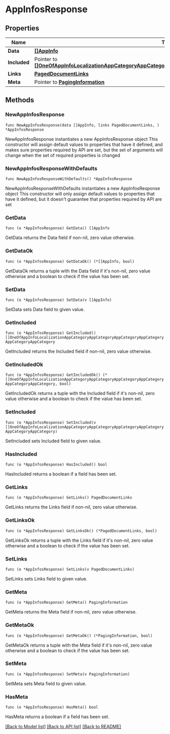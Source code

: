 # AppInfosResponse

## Properties

Name | Type | Description | Notes
------------ | ------------- | ------------- | -------------
**Data** | [**[]AppInfo**](AppInfo.md) |  | 
**Included** | Pointer to [**[]OneOfAppInfoLocalizationAppCategoryAppCategoryAppCategoryAppCategoryAppCategoryAppCategory**](OneOfAppInfoLocalizationAppCategoryAppCategoryAppCategoryAppCategoryAppCategoryAppCategory.md) |  | [optional] 
**Links** | [**PagedDocumentLinks**](PagedDocumentLinks.md) |  | 
**Meta** | Pointer to [**PagingInformation**](PagingInformation.md) |  | [optional] 

## Methods

### NewAppInfosResponse

`func NewAppInfosResponse(data []AppInfo, links PagedDocumentLinks, ) *AppInfosResponse`

NewAppInfosResponse instantiates a new AppInfosResponse object
This constructor will assign default values to properties that have it defined,
and makes sure properties required by API are set, but the set of arguments
will change when the set of required properties is changed

### NewAppInfosResponseWithDefaults

`func NewAppInfosResponseWithDefaults() *AppInfosResponse`

NewAppInfosResponseWithDefaults instantiates a new AppInfosResponse object
This constructor will only assign default values to properties that have it defined,
but it doesn't guarantee that properties required by API are set

### GetData

`func (o *AppInfosResponse) GetData() []AppInfo`

GetData returns the Data field if non-nil, zero value otherwise.

### GetDataOk

`func (o *AppInfosResponse) GetDataOk() (*[]AppInfo, bool)`

GetDataOk returns a tuple with the Data field if it's non-nil, zero value otherwise
and a boolean to check if the value has been set.

### SetData

`func (o *AppInfosResponse) SetData(v []AppInfo)`

SetData sets Data field to given value.


### GetIncluded

`func (o *AppInfosResponse) GetIncluded() []OneOfAppInfoLocalizationAppCategoryAppCategoryAppCategoryAppCategoryAppCategoryAppCategory`

GetIncluded returns the Included field if non-nil, zero value otherwise.

### GetIncludedOk

`func (o *AppInfosResponse) GetIncludedOk() (*[]OneOfAppInfoLocalizationAppCategoryAppCategoryAppCategoryAppCategoryAppCategoryAppCategory, bool)`

GetIncludedOk returns a tuple with the Included field if it's non-nil, zero value otherwise
and a boolean to check if the value has been set.

### SetIncluded

`func (o *AppInfosResponse) SetIncluded(v []OneOfAppInfoLocalizationAppCategoryAppCategoryAppCategoryAppCategoryAppCategoryAppCategory)`

SetIncluded sets Included field to given value.

### HasIncluded

`func (o *AppInfosResponse) HasIncluded() bool`

HasIncluded returns a boolean if a field has been set.

### GetLinks

`func (o *AppInfosResponse) GetLinks() PagedDocumentLinks`

GetLinks returns the Links field if non-nil, zero value otherwise.

### GetLinksOk

`func (o *AppInfosResponse) GetLinksOk() (*PagedDocumentLinks, bool)`

GetLinksOk returns a tuple with the Links field if it's non-nil, zero value otherwise
and a boolean to check if the value has been set.

### SetLinks

`func (o *AppInfosResponse) SetLinks(v PagedDocumentLinks)`

SetLinks sets Links field to given value.


### GetMeta

`func (o *AppInfosResponse) GetMeta() PagingInformation`

GetMeta returns the Meta field if non-nil, zero value otherwise.

### GetMetaOk

`func (o *AppInfosResponse) GetMetaOk() (*PagingInformation, bool)`

GetMetaOk returns a tuple with the Meta field if it's non-nil, zero value otherwise
and a boolean to check if the value has been set.

### SetMeta

`func (o *AppInfosResponse) SetMeta(v PagingInformation)`

SetMeta sets Meta field to given value.

### HasMeta

`func (o *AppInfosResponse) HasMeta() bool`

HasMeta returns a boolean if a field has been set.


[[Back to Model list]](../README.md#documentation-for-models) [[Back to API list]](../README.md#documentation-for-api-endpoints) [[Back to README]](../README.md)



